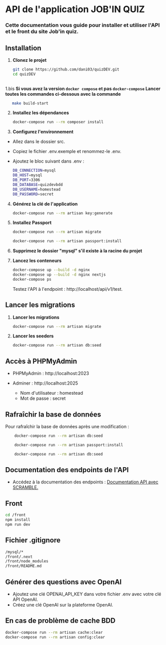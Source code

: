 # API de l'application JOB'IN QUIZ

### Cette documentation vous guide pour installer et utiliser l'API et le front du site Job'in quiz.

## Installation

1. **Clonez le projet**
   ```bash
   git clone https://github.com/dani03/quizDEV.git
   cd quizDEV
 
   ```

1.bis **Si vous avez la version `docker compose` et pas `docker-compose` Lancer toutes les commandes ci-dessous avec la commande** 
   ```bash
      make build-start
   ```

2. **Installez les dépendances**
   ```bash
   docker-compose run --rm composer install
   ```
3. **Configurez l'environnement**

- Allez dans le dossier src.
- Copiez le fichier .env.exemple et renommez-le .env.
- Ajoutez le bloc suivant dans .env :

  ```bash
  DB_CONNECTION=mysql
  DB_HOST=mysql
  DB_PORT=3306
  DB_DATABASE=quizdevbdd
  DB_USERNAME=homestead
  DB_PASSWORD=secret
  ```

4. **Générez la clé de l'application**
   ```bash
   docker-compose run --rm artisan key:generate
   ```
5. **Installez Passport**

   ```bash
   docker-compose run --rm artisan migrate
   ```
   ```bash
   docker-compose run --rm artisan passport:install
   ```
6. **Supprimez le dossier "mysql" s'il existe à la racine du projet**

7. **Lancez les conteneurs**
   ```bash
   docker-compose up --build -d nginx
   docker-compose up --build -d nginx nextjs
   docker-compose ps
   ```
   Testez l'API à l'endpoint : http://localhost/api/v1/test.

## Lancer les migrations

1. **Lancer les migrations**

   ```bash
   docker-compose run --rm artisan migrate
   ```

2. **Lancer les seeders**
   ```bash
   docker-compose run --rm artisan db:seed
   ```

## Accès à PHPMyAdmin

- PHPMyAdmin : http://localhost:2023

- Adminer : http://localhost:2025
  - Nom d'utilisateur : homestead
  - Mot de passe : secret

## Rafraîchir la base de données

Pour rafraîchir la base de données après une modification :

```bash
    docker-compose run --rm artisan db:seed
```

```bash
    docker-compose run --rm artisan passport:install
```

```bash
    docker-compose run --rm artisan db:seed
```

## Documentation des endpoints de l'API

- Accédez à la documentation des endpoints : <a href="localhost:3002/docs/api#/">Documentation API avec SCRAMBLE.</a>

## Front

```bash
cd /front
npm install
npm run dev
```

## Fichier .gitignore

```bash
/mysql/*
/front/.next
/front/node_modules
/front/README.md
```

## Générer des questions avec OpenAI

- Ajoutez une clé OPENAI_API_KEY dans votre fichier .env avec votre clé API OpenAI.
- Créez une clé OpenAI sur la plateforme OpenAI.

## En cas de problème de cache BDD

```bash
docker-compose run --rm artisan cache:clear
docker-compose run --rm artisan config:clear
```
